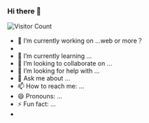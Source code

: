 ### Hi there 👋
![Visitor Count](https://profile-counter.glitch.me/taka250/count.svg)

- 🔭 I’m currently working on ...web or more？
- 
- 🌱 I’m currently learning ...
- 👯 I’m looking to collaborate on ...
- 🤔 I’m looking for help with ...
- 💬 Ask me about ...
- 📫 How to reach me: ...
- 😄 Pronouns: ...
- ⚡ Fun fact: ...
-
